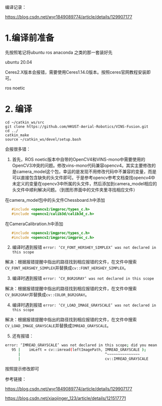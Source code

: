 
编译记录：

https://blog.csdn.net/wyr1849089774/article/details/129907177


# 1.编译前准备

先按照笔记将ubuntu ros anaconda 之类的那一套装好先

ubuntu 20.04

Ceres2.X版本会报错，需要使用Ceres1.14.0版本。按照ceres官网教程安装即可。

ros noetic

# 2. 编译
    cd ~/catkin_ws/src
    git clone https://github.com/HKUST-Aerial-Robotics/VINS-Fusion.git
    cd ../
    catkin_make
    source ~/catkin_ws/devel/setup.bash

会报很多错：

1. 首先，ROS noetic版本中自带的OpenCV4和VINS-mono中需要使用的OpenCV3冲突的问题。修改vins-mono代码兼容opencv4。其实主要修改的是camera_model这个包，幸运的是发现不用修改代码中不兼容的变量，而是可以直接包含缺失的头文件即可。于是参考opencv参考文档查找opencv4中未定义的变量在opencv3中所属的头文件，然后添加到camera_model相应的头文件中顺利解决问题。（到图形界面中的文件夹里寻找相应文件）

在camera_model包中的头文件Chessboard.h中添加
```c++
   #include <opencv2/imgproc/types_c.h>
   #include <opencv2/calib3d/calib3d_c.h>
```
在CameraCalibration.h中添加
```c++
   #include <opencv2/imgproc/types_c.h>
   #include <opencv2/imgproc/imgproc_c.h>
```
2. 编译时遇到报错 `error: ‘CV_FONT_HERSHEY_SIMPLEX’ was not declared in this scope`

解决：根据报错提醒中指出的路径找到相应报错的文件，在文件中搜索`CV_FONT_HERSHEY_SIMPLEX`并替换成`cv::FONT_HERSHEY_SIMPLEX`。

3. 编译时遇到报错 `error: ‘CV_BGR2GRAY’ was not declared in this scope`

解决：根据报错提醒中指出的路径找到相应报错的文件，在文件中搜索`CV_BGR2GRAY`并替换成`cv::COLOR_BGR2GRAY`。

4. 编译时遇到报错 `error: ‘CV_LOAD_IMAGE_GRAYSCALE’ was not declared in this scope`

解决：根据报错提醒中指出的路径找到相应报错的文件，在文件中搜索`CV_LOAD_IMAGE_GRAYSCALE`并替换成`IMREAD_GRAYSCALE`。

5. 还有报错：

```bash
error: ‘IMREAD_GRAYSCALE’ was not declared in this scope; did you mean ‘cv::IMREAD_GRAYSCALE’?
   95 |    imLeft = cv::imread(leftImagePath, IMREAD_GRAYSCALE );
      |                                       ^~~~~~~~~~~~~~~~
      |                                       cv::IMREAD_GRAYSCALE
```

按照提示修改即可

参考链接：

https://blog.csdn.net/wyr1849089774/article/details/129907177

https://blog.csdn.net/xiaojinger_123/article/details/121517771